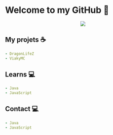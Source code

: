 <h1>Welcome to my GitHub</a> 👋</h1>
<p style="text-align:center;"><img src="https://github-readme-stats.vercel.app/api?username=RealPoTr&show_icons=true&theme=radical&count_private=true"></p>

## My projets ☕

```yaml
- DragonLifeZ
- ViakyMC
```

## Learns 💻

```yaml
- Java
- JavaScript
```

## Contact 💻

```yaml
- Java
- JavaScript
```


